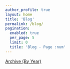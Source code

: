 ```yaml
---
author_profile: true
layout: home
title: 'Blog'
permalink: /blog/
pagination:
  enabled: true
  per_page: 5
  limit: 0
  title: 'Blog - Page :num'
---
```


<a href="/blog/archive/">Archive (By Year)</a>
